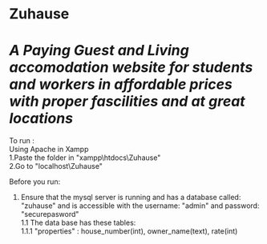 # Zuhause

# _A Paying Guest and Living accomodation website for students and workers in affordable prices with proper fascilities and at great locations_  

To run :  
Using Apache in Xampp   
    1.Paste the folder in "xampp\htdocs\Zuhause"   
    2.Go to "localhost\Zuhause"
    
      
      

Before you run:  
1. Ensure that the mysql server is running and has a database called: "zuhause" and is accessible with the username: "admin" and password:   "securepasword"  
    1.1 The data base has these tables:    
            1.1.1 "properties" : house_number(int), owner_name(text), rate(int)
  
